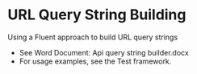 # URL Query String Building

Using a Fluent approach to build URL query strings

- See Word Document: Api query string builder.docx
- For usage examples, see the Test framework.

